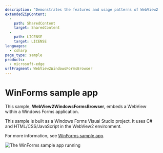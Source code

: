 ```yaml
---
description: "Demonstrates the features and usage patterns of WebView2 in Windows Forms apps."
extendedZipContent:
  -
    path: SharedContent
    target: SharedContent
  -
    path: LICENSE
    target: LICENSE
languages:
  - csharp
page_type: sample
products:
  - microsoft-edge
urlFragment: WebView2WindowsFormsBrowser
---
```

# WinForms sample app

<!-- only enough info to differentiate this sample vs the others; what is different about this sample compared to the sibling samples? -->
This sample, **WebView2WindowsFormsBrowser**, embeds a WebView within a Windows Forms application.

This sample is built as a Windows Forms Visual Studio project.  It uses C# and HTML/CSS/JavaScript in the WebView2 environment.

For more information, see [WinForms sample app](https://learn.microsoft.com/microsoft-edge/webview2/samples/webview2windowsformsbrowser).

![The WinForms sample app running](screenshots/winforms-browser-screenshot.png)
